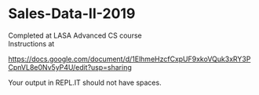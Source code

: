 # Sales-Data-II-2019
Completed at LASA Advanced CS course  
Instructions at

https://docs.google.com/document/d/1ElhmeHzcfCxpUF9xkoVQuk3xRY3PCpnVL8e0Nv5yP4U/edit?usp=sharing

Your output in REPL.IT should not have spaces.

